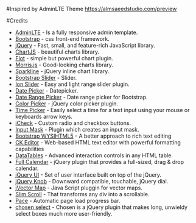 #Inspired by AdminLTE Theme https://almsaeedstudio.com/preview

#Credits
* [AdminLTE](https://github.com/almasaeed2010/AdminLTE)  - Is a fully responsive admin template.
* [Bootstrap](http://getbootstrap.com/)  - css front-end framework.
* [jQuery](http://jquery.com/)  - Fast, small, and feature-rich JavaScript library.
* [ChartJS](http://www.chartjs.org/) - beautiful charts library.
* [Flot](http://www.flotcharts.org/) - simple but powerful chart plugin.
* [Morris.js](http://morrisjs.github.io/morris.js/) - Good-looking charts library.
* [Sparkline](http://omnipotent.net/jquery.sparkline/#s-about) -  jQuery inline chart library.
* [Bootstrap Slider](https://github.com/seiyria/bootstrap-slider/) - Slider.
* [Ion Slider](http://ionden.com/a/plugins/ion.rangeSlider/en.html) - Easy and light range slider plugin.
* [Date Picker](http://bootstrap-datepicker.readthedocs.org/) - Datepicker.
* [Date Range Picker](http://www.daterangepicker.com/) -  Date range picker for Bootstrap.
* [Color Picker](http://mjolnic.com/bootstrap-colorpicker/) - jQuery color picker plugin.
* [Time Picker](https://github.com/jdewit/bootstrap-timepicker/) - Easily select a time for a text input using your mouse or keyboards arrow keys.
* [iCheck](http://fronteed.com/iCheck/) - Custom radio and checkbox buttons.
* [Input Mask](https://github.com/RobinHerbots/jquery.inputmask/) - Plugin which creates an input mask.
* [Bootstrap WYSIHTML5](https://github.com/bootstrap-wysiwyg/bootstrap3-wysiwyg/) - A better approach to rich text editing
* [CK Editor](http://ckeditor.com/) - Web-based HTML text editor with powerful formatting capabilities
* [DataTables](https://datatables.net/examples/styling/bootstrap.html) - Advanced interaction controls in any HTML table.
* [Full Calendar](http://fullcalendar.io/) - jQuery plugin that provides a full-sized, drag & drop calendar.
* [jQuery UI](http://jqueryui.com/) - Set of user interface built on top of the jQuery.
* [jQuery Knob](http://anthonyterrien.com/knob/) -  Downward compatible, touchable, jQuery dial.
* [jVector Map](http://jvectormap.com/) -  Java Script pluggin for vector maps.
* [Slim Scroll](http://rocha.la/jQuery-slimScroll/) - That transforms any div into a scrollable.
* [Pace](http://github.hubspot.com/pace/docs/welcome/) - Automatic page load progress bar.
* [chosen select](https://harvesthq.github.io/chosen/) - Chosen is a jQuery plugin that makes long, unwieldy select boxes much more user-friendly.
                                                        
